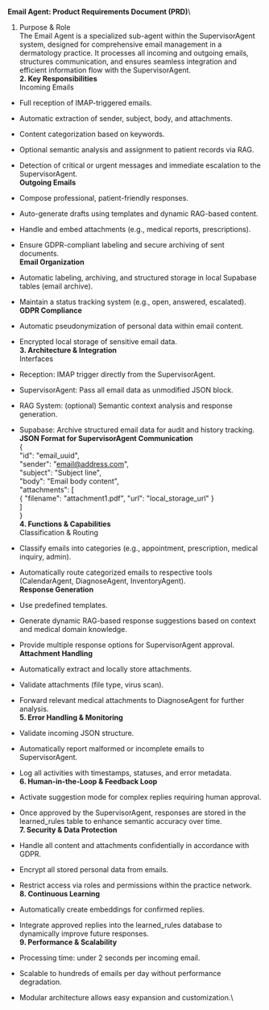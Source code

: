 **Email Agent: Product Requirements Document (PRD)**\
1. Purpose & Role\
The Email Agent is a specialized sub-agent within the SupervisorAgent
system, designed for comprehensive email management in a dermatology
practice. It processes all incoming and outgoing emails, structures
communication, and ensures seamless integration and efficient
information flow with the SupervisorAgent.\
**2. Key Responsibilities**\
Incoming Emails

- Full reception of IMAP-triggered emails.

- Automatic extraction of sender, subject, body, and attachments.

- Content categorization based on keywords.

- Optional semantic analysis and assignment to patient records via RAG.

- Detection of critical or urgent messages and immediate escalation to
  the SupervisorAgent.\
  **Outgoing Emails**

<!-- -->

- Compose professional, patient-friendly responses.

- Auto-generate drafts using templates and dynamic RAG-based content.

- Handle and embed attachments (e.g., medical reports, prescriptions).

- Ensure GDPR-compliant labeling and secure archiving of sent
  documents.\
  **Email Organization**

<!-- -->

- Automatic labeling, archiving, and structured storage in local
  Supabase tables (email archive).

- Maintain a status tracking system (e.g., open, answered, escalated).\
  **GDPR Compliance**

<!-- -->

- Automatic pseudonymization of personal data within email content.

- Encrypted local storage of sensitive email data.\
  **3. Architecture & Integration**\
  Interfaces

<!-- -->

- Reception: IMAP trigger directly from the SupervisorAgent.

- SupervisorAgent: Pass all email data as unmodified JSON block.

- RAG System: (optional) Semantic context analysis and response
  generation.

- Supabase: Archive structured email data for audit and history
  tracking.\
  **JSON Format for SupervisorAgent Communication**\
  {\
  \"id\": \"email_uuid\",\
  \"sender\": \"email@address.com\",\
  \"subject\": \"Subject line\",\
  \"body\": \"Email body content\",\
  \"attachments\": \[\
  { \"filename\": \"attachment1.pdf\", \"url\": \"local_storage_url\" }\
  \]\
  }\
  **4. Functions & Capabilities**\
  Classification & Routing

<!-- -->

- Classify emails into categories (e.g., appointment, prescription,
  medical inquiry, admin).

- Automatically route categorized emails to respective tools
  (CalendarAgent, DiagnoseAgent, InventoryAgent).\
  **Response Generation**

<!-- -->

- Use predefined templates.

- Generate dynamic RAG-based response suggestions based on context and
  medical domain knowledge.

- Provide multiple response options for SupervisorAgent approval.\
  **Attachment Handling**

<!-- -->

- Automatically extract and locally store attachments.

- Validate attachments (file type, virus scan).

- Forward relevant medical attachments to DiagnoseAgent for further
  analysis.\
  **5. Error Handling & Monitoring**

<!-- -->

- Validate incoming JSON structure.

- Automatically report malformed or incomplete emails to
  SupervisorAgent.

- Log all activities with timestamps, statuses, and error metadata.\
  **6. Human-in-the-Loop & Feedback Loop**

<!-- -->

- Activate suggestion mode for complex replies requiring human approval.

- Once approved by the SupervisorAgent, responses are stored in the
  learned_rules table to enhance semantic accuracy over time.\
  **7. Security & Data Protection**

<!-- -->

- Handle all content and attachments confidentially in accordance with
  GDPR.

- Encrypt all stored personal data from emails.

- Restrict access via roles and permissions within the practice
  network.\
  **8. Continuous Learning**

<!-- -->

- Automatically create embeddings for confirmed replies.

- Integrate approved replies into the learned_rules database to
  dynamically improve future responses.\
  **9. Performance & Scalability**

<!-- -->

- Processing time: under 2 seconds per incoming email.

- Scalable to hundreds of emails per day without performance
  degradation.

- Modular architecture allows easy expansion and customization.\
